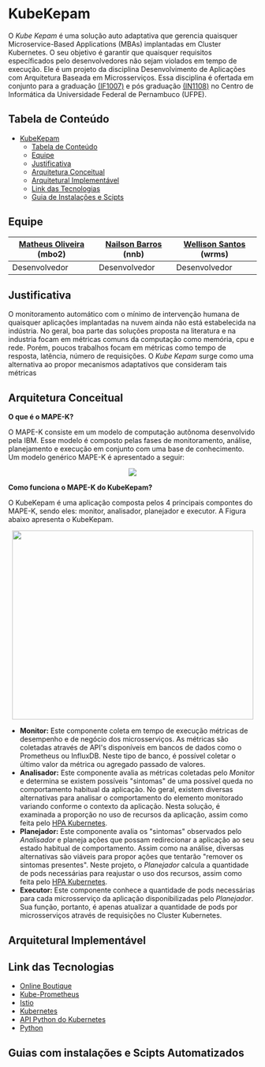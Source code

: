 # KubeKepam

O *Kube Kepam* é uma solução auto adaptativa que gerencia quaisquer Microservice-Based Applications (MBAs) implantadas em Cluster Kubernetes. 
O seu objetivo é garantir que quaisquer requisitos específicados pelo desenvolvedores não sejam violados em tempo de execução. Ele é um projeto da disciplina Desenvolvimento de Aplicações com Arquitetura Baseada em Microsserviços. 
Essa disciplina é ofertada em conjunto para a graduação [(IF1007)](https://github.com/IF1007/if1007) e pós graduação [(IN1108)](https://github.com/IF1007/if1007) no Centro de Informática da Universidade Federal de Pernambuco (UFPE).


## Tabela de Conteúdo

- [KubeKepam](#kubekepam)
  - [Tabela de Conteúdo](#tabela-de-conteúdo)
  - [Equipe](#equipe)
  - [Justificativa](#justificativa)
  - [Arquitetura Conceitual](#arquitetura-conceitual)
  - [Arquitetural Implementável](#arquitetural-implementável)
  - [Link das Tecnologias](#link-das-tecnologias)
  - [Guia de Instalações e Scipts](#guias-com-instalações-e-scipts-automatizados)


## Equipe

| [Matheus Oliveira](https://github.com/barbosamaatheus) (mbo2) |  [Nailson Barros](https://github.com/Nailsonnb) (nnb) | [Wellison Santos](https://github.com/wellisonraul) (wrms) |
| ------ | ------ | ------ |
| Desenvolvedor | Desenvolvedor | Desenvolvedor |


## Justificativa

O monitoramento automático com o mínimo de intervenção humana de quaisquer aplicações implantadas na nuvem ainda não está estabelecida na indústria. 
No geral, boa parte das soluções proposta na literatura e na industria focam em métricas comuns da computação como memória, cpu e rede.
Porém, poucos trabalhos focam em métricas como tempo de resposta, latência, número de requisições. 
O *Kube Kepam* surge como uma alternativa ao propor mecanismos adaptativos que consideram tais métricas 

## Arquitetura Conceitual

**O que é o MAPE-K?**

O MAPE-K consiste em um modelo de computação autônoma desenvolvido pela IBM. Esse modelo é composto pelas fases de monitoramento, análise, planejamento e execução em conjunto com uma base de conhecimento. Um modelo genérico MAPE-K é apresentado a seguir: 

<p align="center">
<img src="https://gitcin.cin.ufpe.br/wrms/kubekepam/raw/master/docs/img/the_mape-k-control-loop.png" />
</p>


**Como funciona o MAPE-K do KubeKepam?**

O KubeKepam é uma aplicação composta pelos 4 principais compontes do MAPE-K, sendo eles: monitor, analisador, planejador e executor. A Figura abaixo apresenta o KubeKepam.

<p align="center">
<img width="489" height="383" src="https://gitcin.cin.ufpe.br/wrms/kubekepam/raw/master/docs/img/kube_kepam_teorica_resumo.png" />
</p>

* **Monitor:** Este componente coleta em tempo de execução métricas de desempenho e de negócio dos microsserviços. As métricas são coletadas através de API's disponíveis em bancos de dados como o Prometheus ou  InfluxDB. Neste tipo de banco, é possível coletar o último valor da métrica ou agregado passado de valores. 
* **Analisador:** Este componente avalia as métricas coletadas pelo *Monitor* e determina se existem possíveis "sintomas" de uma possível queda no comportamento habitual da aplicação. No geral, existem diversas alternativas para analisar o comportamento do elemento monitorado variando conforme o contexto da aplicação. Nesta solução, é examinada a proporção no uso de recursos da aplicação, assim como feita pelo [HPA Kubernetes](https://kubernetes.io/docs/tasks/run-application/horizontal-pod-autoscale/).
* **Planejador:** Este componente avalia os "sintomas" observados pelo *Analisador* e planeja ações que possam redirecionar a aplicação ao seu estado habitual de comportamento. Assim como na análise, diversas alternativas são viáveis para propor ações que tentarão "remover os sintomas presentes". Neste projeto, o *Planejador* calcula  a quantidade de pods necessárias para reajustar o uso dos recursos, assim como feita pelo [HPA Kubernetes](https://kubernetes.io/docs/tasks/run-application/horizontal-pod-autoscale/).
* **Executor:** Este componente conhece a quantidade de pods necessárias para cada microsserviço da aplicação disponibilizadas pelo *Planejador*. Sua função, portanto, é apenas atualizar a quantidade de pods por microsserviços através de requisições no Cluster Kubernetes. 


## Arquitetural Implementável

## Link das Tecnologias

* [Online Boutique](docs/OnlineBoutique.md)
* [Kube-Prometheus](https://github.com/prometheus-operator/kube-prometheus)
* [Istio](docs/ISTIO.md)
* [Kubernetes](docs/Kubernetes.md)
* [API Python do Kubernetes](https://github.com/kubernetes-client/python)
* [Python](python.org)

## Guias com instalações e Scipts Automatizados